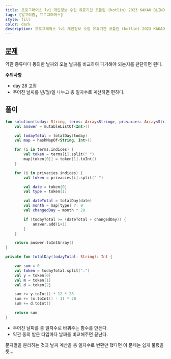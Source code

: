 ```yaml
---
title: 프로그래머스 lv1 개인정보 수집 유효기간 코틀린 (kotlin) 2023 KAKAO BLIND RECRUITMENT
tags: [알고리즘, 프로그래머스]
style: fill
color: dark
description: 프로그래머스 lv1 개인정보 수집 유효기간 코틀린 (kotlin) 2023 KAKAO BLIND RECRUITMENT
---
```


## [문제](https://school.programmers.co.kr/learn/courses/30/lessons/150370)
약관 종류마다 동의한 날짜와 오늘 날짜를 비교하여 파기해야 되는지를 판단하면 된다.

**주의사항**
- day 28 고정
- 주어진 날짜를 년/월/일 나누고 총 일자수로 계산하면 편하다.


## 풀이
```kotlin
fun solution(today: String, terms: Array<String>, privacies: Array<String>): IntArray {
    val answer = mutableListOf<Int>()

    val todayTotal = totalDay(today)
    val map = hashMapOf<String, Int>()

    for (i in terms.indices) {
        val token = terms[i].split(" ")
        map[token[0]] = token[1].toInt()
    }

    for (i in privacies.indices) {
        val token = privacies[i].split(" ")

        val date = token[0]
        val type = token[1]

        val dateTotal = totalDay(date)
        val month = map[type] ?: 0
        val changedDay = month * 28

        if (todayTotal >= (dateTotal + changedDay)) {
            answer.add(i+1)
        }
    }

    return answer.toIntArray()
}

private fun totalDay(todayTotal: String): Int {

    var sum = 0
    val token = todayTotal.split(".")
    val y = token[0]
    val m = token[1]
    val d = token[2]

    sum += y.toInt() * 12 * 28
    sum += (m.toInt() - 1) * 28
    sum += d.toInt()

    return sum
}
```
- 주어진 날짜를 총 일자수로 바꿔주는 함수를 만든다.
- 약관 동의 받은 타입마다 날짜를 비교해주면 끝난다.

문자열을 분리하는 것과 날짜 계산을 총 일자수로 변환만 했다면 이 문제는 쉽게 풀렸을 듯...